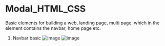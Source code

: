 # Modal_HTML_CSS
Basic elements for building a web, landing page, multi page. which in the element contains the navbar, home page etc.
1. Navbar basic
   ![image](https://github.com/WellkitDev/Modal_HTML_CSS/assets/82035540/e66104ba-fb6f-4bc5-baa8-d9ca337a9c6d)
   ![image](https://github.com/WellkitDev/Modal_HTML_CSS/assets/82035540/bad71bde-c702-4965-8df0-7c04ced10a51)

